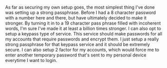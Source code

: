 As far as securing my own setup goes, the most simplest thing I've done was setting up a strong passphrase. Before I had a 8 character password with a number here and there, but have ultimately decided to make it stronger. By turning it in to a 19 character pass phrase filled with incoherent words, I'm sure I've made it at least a billion times stronger. I can also opt to setup a keypass type of service. This service should make passwords for all my accounts that require passwords and encrypt them. I just setup a really strong passphrase for that keypass service and it should be extremely secure. I can also setup 2 factor for my accounts, which would force me to enter another temporary password that's sent to my personal device everytime I want to login.